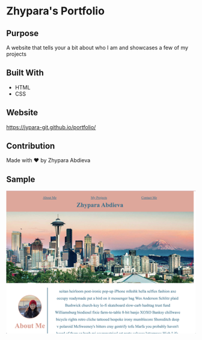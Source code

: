 # Zhypara's Portfolio


## Purpose
A website that tells your a bit about who I am and showcases a few of my projects

## Built With
* HTML
* CSS


## Website
https://jypara-git.github.io/portfolio/


## Contribution
Made with ❤️ by Zhypara Abdieva



## Sample
![alt text](https://github.com/jypara-git/portfolio/blob/main/assets/images/sample-screenshot.png)
